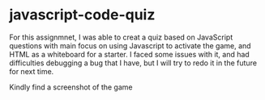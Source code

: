 # javascript-code-quiz

For this assignmnet, I was able to creat a quiz based on JavaScript questions with main focus on using Javascript to activate the game, and HTML as a whiteboard for a starter. 
I faced some issues with it, and had difficulties debugging a bug that I have, but I will try to redo it in the future for next time.

Kindly find a screenshot of the game
